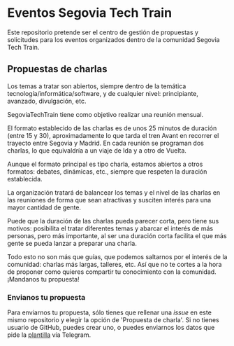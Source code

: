 # Eventos Segovia Tech Train

Este repositorio pretende ser el centro de gestión de propuestas y solicitudes para los eventos organizados dentro de la comunidad Segovia Tech Train.

## Propuestas de charlas

Los temas a tratar son abiertos, siempre dentro de la temática tecnología/informática/software, y de cualquier nivel: principiante, avanzado, divulgación, etc.

SegoviaTechTrain tiene como objetivo realizar una reunión mensual.

El formato establecido de las charlas es de unos 25 minutos de duración (entre 15 y 30), aproximadamente lo que tarda el tren Avant en recorrer el trayecto entre Segovia y Madrid. En cada reunión se programan dos charlas, lo que equivaldría a un viaje de Ida y a otro de Vuelta.

Aunque el formato principal es tipo charla, estamos abiertos a otros formatos: debates, dinámicas, etc., siempre que respeten la duración establecida.

La organización tratará de balancear los temas y el nivel de las charlas en las reuniones de forma que sean atractivas y susciten interés para una mayor cantidad de gente.

Puede que la duración de las charlas pueda parecer corta, pero tiene sus motivos: posibilita el tratar diferentes temas y abarcar el interés de más personas, pero más importante, al ser una duración corta facilita el que más gente se pueda lanzar a preparar una charla.

Todo esto no son más que guías, que podemos saltarnos por el interés de la comunidad: charlas más largas, talleres, etc. Así que no te cortes a la hora de proponer como quieres compartir tu conocimiento con la comunidad. ¡Mandanos tu propuesta!


### Envianos tu propuesta

Para enviarnos tu propuesta, sólo tienes que rellenar una _issue_ en este mismo repositorio y elegir la opción de 'Propuesta de charla'.
Si no tienes usuario de GitHub, puedes crear uno, o puedes enviarnos los datos que pide la [plantilla](.github/ISSUE_TEMPLATE/propuesta-de-charla.md) vía Telegram.

 